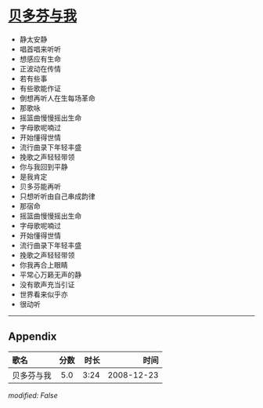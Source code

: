 # [贝多芬与我](https://music.163.com/song?id=30569067)

* 静太安静
* 唱首唱来听听
* 想感应有生命
* 正波动在传情
* 若有些事
* 有些歌能作证
* 倒想再听人在生每场革命
* 那歌咏
* 摇篮曲慢慢摇出生命
* 字母歌呢喃过
* 开始懂得世情
* 流行曲录下年轻丰盛
* 挽歌之声轻轻带领
* 你与我回到平静
* 是我肯定
* 贝多芬能再听
* 只想听听由自己串成韵律
* 那宿命
* 摇篮曲慢慢摇出生命
* 字母歌呢喃过
* 开始懂得世情
* 流行曲录下年轻丰盛
* 挽歌之声轻轻带领
* 你我再合上眼睛
* 平常心万籁无声的静
* 没有歌声充当引证
* 世界看来似乎亦
* 很动听


---

## Appendix

|歌名|分数|时长|时间|
|:---|:---:|---:|---:|
|贝多芬与我|5.0|3:24|2008-12-23

*modified: False*